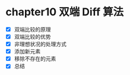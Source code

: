 # chapter10 双端 Diff 算法

- [x] 双端比较的原理
- [x] 双端比较的优势
- [x] 非理想状况的处理方式
- [x] 添加新元素
- [x] 移除不存在的元素
- [x] 总结